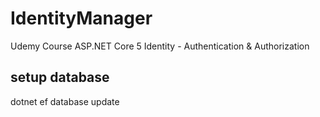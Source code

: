 # IdentityManager
Udemy Course  ASP.NET Core 5 Identity - Authentication &amp; Authorization

## setup database
dotnet ef database update